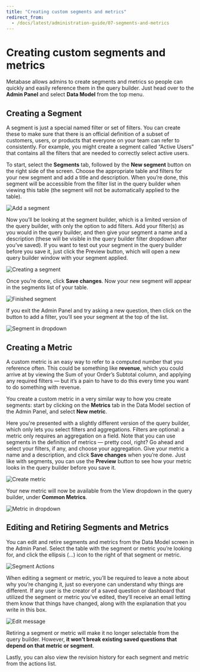 ```yaml
---
title: "Creating custom segments and metrics"
redirect_from:
  - /docs/latest/administration-guide/07-segments-and-metrics
---
```


# Creating custom segments and metrics

Metabase allows admins to create segments and metrics so people can quickly and easily reference them in the query builder. Just head over to the **Admin Panel** and select **Data Model** from the top menu.

## Creating a Segment

A segment is just a special named filter or set of filters. You can create these to make sure that there is an official definition of a subset of customers, users, or products that everyone on your team can refer to consistently. For example, you might create a segment called “Active Users” that contains all the filters that are needed to correctly select active users.

To start, select the **Segments** tab, followed by the **New segment** button on the right side of the screen. Choose the appropriate table and filters for your new segment and add a title and description. When you’re done, this segment will be accessible from the filter list in the query builder when viewing this table (the segment will not be automatically applied to the table).

![Add a segment](images/AddSegment.png)

Now you’ll be looking at the segment builder, which is a limited version of the query builder, with only the option to add filters. Add your filter(s) as you would in the query builder, and then give your segment a name and a description (these will be visible in the query builder filter dropdown after you’ve saved). If you want to test out your segment in the query builder before you save it, just click the Preview button, which will open a new query builder window with your segment applied.

![Creating a segment](images/CreateSegment.png)

Once you’re done, click **Save changes**. Now your new segment will appear in the segments list of your table.

![Finished segment](images/FinishedSegment.png)

If you exit the Admin Panel and try asking a new question, then click on the button to add a filter, you’ll see your segment at the top of the list.

![Segment in dropdown](images/Segment.png)

## Creating a Metric

A custom metric is an easy way to refer to a computed number that you reference often. This could be something like **revenue**, which you could arrive at by viewing the Sum of your Order’s Subtotal column, and applying any required filters — but it’s a pain to have to do this every time you want to do something with revenue.

You create a custom metric in a very similar way to how you create segments: start by clicking on the **Metrics** tab in the Data Model section of the Admin Panel, and select **New metric**.

Here you're presented with a slightly different version of the query builder, which only lets you select filters and aggregations. Filters are optional: a metric only requires an aggregation on a field. Note that you can use segments in the definition of metrics — pretty cool, right? Go ahead and select your filters, if any, and choose your aggregation. Give your metric a name and a description, and click **Save changes** when you’re done. Just like with segments, you can use the **Preview** button to see how your metric looks in the query builder before you save it.

![Create metric](images/CreateMetric.png)

Your new metric will now be available from the View dropdown in the query builder, under **Common Metrics**.

![Metric in dropdown](images/Metric.png)

## Editing and Retiring Segments and Metrics

You can edit and retire segments and metrics from the Data Model screen in the Admin Panel. Select the table with the segment or metric you’re looking for, and click the ellipsis (…) icon to the right of that segment or metric.

![Segment Actions](images/SegmentActions.png)

When editing a segment or metric, you’ll be required to leave a note about why you’re changing it, just so everyone can understand why things are different. If any user is the creator of a saved question or dashboard that utilized the segment or metric you’ve edited, they’ll receive an email letting them know that things have changed, along with the explanation that you write in this box.

![Edit message](images/EditMessage.png)

Retiring a segment or metric will make it no longer selectable from the query builder. However, **it won’t break existing saved questions that depend on that metric or segment**.

Lastly, you can also view the revision history for each segment and metric from the actions list.

